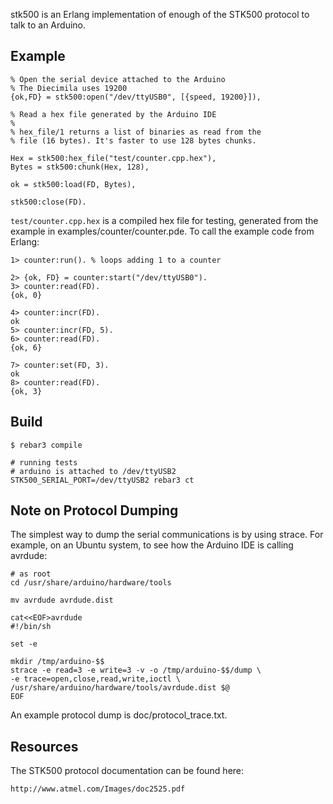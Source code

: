 stk500 is an Erlang implementation of enough of the STK500 protocol to
talk to an Arduino.

## Example

```
% Open the serial device attached to the Arduino
% The Diecimila uses 19200
{ok,FD} = stk500:open("/dev/ttyUSB0", [{speed, 19200}]),

% Read a hex file generated by the Arduino IDE
%
% hex_file/1 returns a list of binaries as read from the
% file (16 bytes). It's faster to use 128 bytes chunks.

Hex = stk500:hex_file("test/counter.cpp.hex"),
Bytes = stk500:chunk(Hex, 128),

ok = stk500:load(FD, Bytes),

stk500:close(FD).
```

`test/counter.cpp.hex` is a compiled hex file for testing, generated
from the example in examples/counter/counter.pde. To call the example
code from Erlang:

```
1> counter:run(). % loops adding 1 to a counter

2> {ok, FD} = counter:start("/dev/ttyUSB0").
3> counter:read(FD).
{ok, 0}

4> counter:incr(FD).
ok
5> counter:incr(FD, 5).
6> counter:read(FD).
{ok, 6}

7> counter:set(FD, 3).
ok
8> counter:read(FD).
{ok, 3}
```

## Build

```
$ rebar3 compile

# running tests
# arduino is attached to /dev/ttyUSB2
STK500_SERIAL_PORT=/dev/ttyUSB2 rebar3 ct
```

## Note on Protocol Dumping

The simplest way to dump the serial communications is by using strace. For
example, on an Ubuntu system, to see how the Arduino IDE is calling
avrdude:

```
# as root
cd /usr/share/arduino/hardware/tools

mv avrdude avrdude.dist

cat<<EOF>avrdude
#!/bin/sh

set -e

mkdir /tmp/arduino-$$
strace -e read=3 -e write=3 -v -o /tmp/arduino-$$/dump \
-e trace=open,close,read,write,ioctl \
/usr/share/arduino/hardware/tools/avrdude.dist $@
EOF
```

An example protocol dump is doc/protocol_trace.txt.

## Resources

The STK500 protocol documentation can be found here:

```
http://www.atmel.com/Images/doc2525.pdf
```
